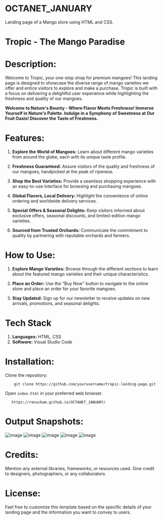# OCTANET_JANUARY
Landing page of a Mango store using HTML and CSS.
   
# Tropic - The Mango Paradise
   
# Description:

Welcome to Tropic, your one-stop shop for premium mangoes! This landing page is designed to showcase the diverse range of mango varieties we offer and entice visitors to explore and make a purchase. Tropic is built with a focus on delivering a delightful user experience while highlighting the freshness and quality of our mangoes.

**Welcome to Nature's Bounty - Where Flavor Meets Freshness! Immerse Yourself in Nature's Palette. Indulge in a Symphony of Sweetness at Our Fruit Oasis! Discover the Taste of Freshness.**

# Features:

1. **Explore the World of Mangoes:** Learn about different mango varieties from around the globe, each with its unique taste profile.

2. **Freshness Guaranteed:** Assure visitors of the quality and freshness of our mangoes, handpicked at the peak of ripeness.

3. **Shop the Best Varieties:** Provide a seamless shopping experience with an easy-to-use interface for browsing and purchasing mangoes.

4. **Global Flavors, Local Delivery:** Highlight the convenience of online ordering and worldwide delivery services.

5. **Special Offers & Seasonal Delights:** Keep visitors informed about exclusive offers, seasonal discounts, and limited-edition mango varieties.

6. **Sourced from Trusted Orchards:** Communicate the commitment to quality by partnering with reputable orchards and farmers.

# How to Use:

1. **Explore Mango Varieties:** Browse through the different sections to learn about the featured mango varieties and their unique characteristics.

2. **Place an Order:** Use the "Buy Now" button to navigate to the online store and place an order for your favorite mangoes.

3. **Stay Updated:** Sign up for our newsletter to receive updates on new arrivals, promotions, and seasonal delights.

# Tech Stack
1. **Languages:** HTML, CSS
2. **Software:** Visual Studio Code

# Installation:

Clone the repository:

        git clone https://github.com/yourusername/tropic-landing-page.git
  
Open `index.html` in your preferred web browser.

       https://renuckam.github.io/OCTANET_JANUARY/

# Output Snapshots:
![image](https://github.com/RenuckaM/OCTANET_JANUARY/assets/147283564/dd7609cb-75d1-4cde-8918-0215ca34fa7b)
![image](https://github.com/RenuckaM/OCTANET_JANUARY/assets/147283564/a75003e6-235a-41c6-88a5-2ef950ad6afd)
![image](https://github.com/RenuckaM/OCTANET_JANUARY/assets/147283564/2b41886b-9b6e-4720-baa8-1172a3cb7b4e)
![image](https://github.com/RenuckaM/OCTANET_JANUARY/assets/147283564/dd149f94-ea8c-4caf-81b9-a2800413c3f2)
![image](https://github.com/RenuckaM/OCTANET_JANUARY/assets/147283564/06e981bb-46ca-4df3-8c61-6a11df0ffb21)






# Credits:

Mention any external libraries, frameworks, or resources used. Give credit to designers, photographers, or any collaborators.

# License:

Feel free to customize this template based on the specific details of your landing page and the information you want to convey to users.
   
